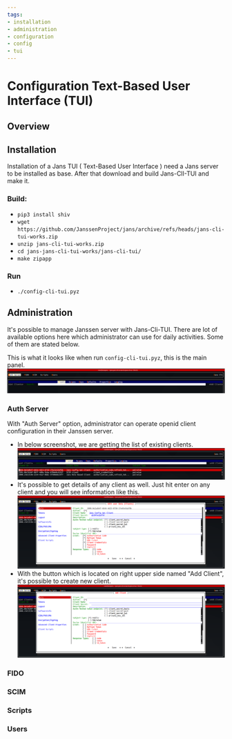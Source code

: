 ```yaml
---
tags:
- installation
- administration
- configuration
- config
- tui
---
```


# Configuration Text-Based User Interface (TUI)

## Overview

## Installation

Installation of a Jans TUI ( Text-Based User Interface ) need a Jans server to be installed as base. After that download and build Jans-ClI-TUI and make it. 

### Build: 

 - `pip3 install shiv`
 - `wget https://github.com/JanssenProject/jans/archive/refs/heads/jans-cli-tui-works.zip`
 - `unzip jans-cli-tui-works.zip`
 - `cd jans-jans-cli-tui-works/jans-cli-tui/`
 - `make zipapp`

### Run 

 - `./config-cli-tui.pyz` 

## Administration

It's possible to manage Janssen server with Jans-Cli-TUI. There are lot of available options here which administrator can use for daily activities. 
Some of them are stated below. 

This is what it looks like when run `config-cli-tui.pyz`, this is the main panel. ![image](../../assets/Jans_TUI_Main_panel.png)

### Auth Server

With "Auth Server" option, administrator can operate openid client configuration in their Janssen server. 

 - In below screenshot, we are getting the list of existing clients. ![image](../../assets/Jans_TUI_Auth_Server_Get_client_list.png)
 - It's possible to get details of any client as well. Just hit enter on any client and  you will see information like this. ![image](../../assets/Jans_TUI_Auth_Server_Client_detail.png)
 - With the button which is located on right upper side named "Add Client", it's possible to create new client. ![image](../../assets/Jans_TUI_Auth_Server_Add_new_client.png)

### FIDO

### SCIM

### Scripts

### Users

